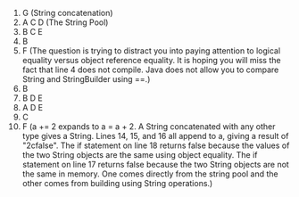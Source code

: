 1. G (String concatenation)
2. A C D (The String Pool)
3. B C E
4. B
5. F (The question is trying to distract you into paying attention to logical equality versus object reference equality. It is hoping you will miss the fact that line 4 does not compile. Java does not allow you to compare String and StringBuilder using ==.)
6. B
7. B D E
8. A D E
9. C
10. F (a += 2 expands to a = a + 2. A String concatenated with any other type gives a String. Lines 14, 15, and 16 all append to a, giving a result of "2cfalse". The if statement on line 18 returns false because the values of the two String objects are the same using object equality. The if statement on line 17 returns false because the two String objects are not the same in memory. One comes directly from the string pool and the other comes from building using String operations.)